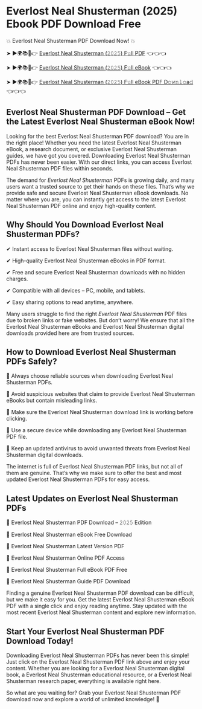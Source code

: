 # Everlost Neal Shusterman (2025) Ebook PDF Download Free

💥 Everlost Neal Shusterman PDF Download Now! 💥

➤ ►🌍📚📱👉 [Everlost Neal Shusterman (𝟸𝟶𝟸𝟻) F𝚞ll PDF](https://getpdf.xyz/everlost-neal-shusterman) 👈👈👈


➤ ►🌍📚📱👉 [Everlost Neal Shusterman (𝟸𝟶𝟸𝟻) F𝚞ll eBook](https://getpdf.xyz/everlost-neal-shusterman) 👈👈👈


➤ ►🌍📚📱👉 [Everlost Neal Shusterman (𝟸𝟶𝟸𝟻) F𝚞ll eBook PDF D𝚘𝚠𝚗𝚕𝚘a𝚍](https://getpdf.xyz/everlost-neal-shusterman) 👈👈👈


## Everlost Neal Shusterman PDF Download – Get the Latest Everlost Neal Shusterman eBook Now!

Looking for the best Everlost Neal Shusterman PDF download? You are in the right place! Whether you need the latest Everlost Neal Shusterman eBook, a research document, or exclusive Everlost Neal Shusterman guides, we have got you covered. Downloading Everlost Neal Shusterman PDFs has never been easier. With our direct links, you can access Everlost Neal Shusterman PDF files within seconds.

The demand for *Everlost Neal Shusterman* PDFs is growing daily, and many users want a trusted source to get their hands on these files. That’s why we provide safe and secure Everlost Neal Shusterman eBook downloads. No matter where you are, you can instantly get access to the latest Everlost Neal Shusterman PDF online and enjoy high-quality content.

## Why Should You Download Everlost Neal Shusterman PDFs?

✔ Instant access to Everlost Neal Shusterman files without waiting.

✔ High-quality Everlost Neal Shusterman eBooks in PDF format.

✔ Free and secure Everlost Neal Shusterman downloads with no hidden charges.

✔ Compatible with all devices – PC, mobile, and tablets.

✔ Easy sharing options to read anytime, anywhere.

Many users struggle to find the right *Everlost Neal Shusterman* PDF files due to broken links or fake websites. But don’t worry! We ensure that all the Everlost Neal Shusterman eBooks and Everlost Neal Shusterman digital downloads provided here are from trusted sources.

## How to Download Everlost Neal Shusterman PDFs Safely?

📌 Always choose reliable sources when downloading Everlost Neal Shusterman PDFs.

📌 Avoid suspicious websites that claim to provide Everlost Neal Shusterman eBooks but contain misleading links.

📌 Make sure the Everlost Neal Shusterman download link is working before clicking.

📌 Use a secure device while downloading any Everlost Neal Shusterman PDF file.

📌 Keep an updated antivirus to avoid unwanted threats from Everlost Neal Shusterman digital downloads.

The internet is full of Everlost Neal Shusterman PDF links, but not all of them are genuine. That’s why we make sure to offer the best and most updated Everlost Neal Shusterman PDFs for easy access.

## Latest Updates on Everlost Neal Shusterman PDFs

🔹 Everlost Neal Shusterman PDF Download – 𝟸𝟶𝟸𝟻 Edition

🔹 Everlost Neal Shusterman eBook Free Download

🔹 Everlost Neal Shusterman Latest Version PDF

🔹 Everlost Neal Shusterman Online PDF Access

🔹 Everlost Neal Shusterman Full eBook PDF Free

🔹 Everlost Neal Shusterman Guide PDF Download

Finding a genuine Everlost Neal Shusterman PDF download can be difficult, but we make it easy for you. Get the latest Everlost Neal Shusterman eBook PDF with a single click and enjoy reading anytime. Stay updated with the most recent Everlost Neal Shusterman content and explore new information.

## Start Your Everlost Neal Shusterman PDF Download Today!

Downloading Everlost Neal Shusterman PDFs has never been this simple! Just click on the Everlost Neal Shusterman PDF link above and enjoy your content. Whether you are looking for a Everlost Neal Shusterman digital book, a Everlost Neal Shusterman educational resource, or a Everlost Neal Shusterman research paper, everything is available right here.

So what are you waiting for? Grab your Everlost Neal Shusterman PDF download now and explore a world of unlimited knowledge! 🚀